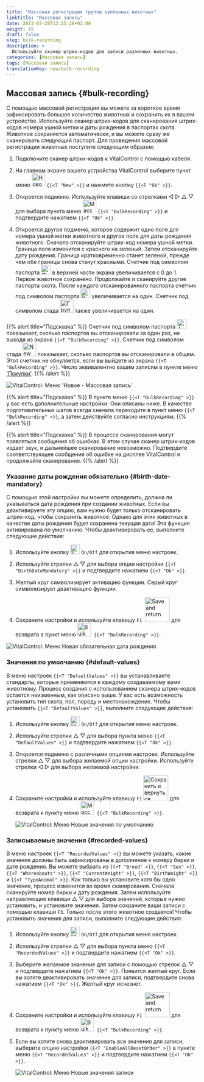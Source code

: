 ```yaml
---
title: "Массовая регистрация группы купленных животных"
linkTitle: "Массовая запись"
date: 2023-07-28T13:25:28+02:00
weight: 15
draft: false
slug: bulk-recording
description: >
  Используйте сканер штрих-кодов для записи различных животных.
categories: [Массовая запись]
tags: [Массовая запись]
translationKey: new/bulk-recording
---
```

## Массовая запись {#bulk-recording}

С помощью массовой регистрации вы можете за короткое время зафиксировать большое количество животных и сохранить их в вашем устройстве. Используйте сканер штрих-кодов для сканирования штрих-кодов номера ушной метки и даты рождения в паспортах скота. Животное сохраняется автоматически, и вы можете сразу же сканировать следующий паспорт. Для проведения массовой регистрации животных поступите следующим образом:

1. Подключите сканер штрих-кодов к VitalControl с помощью кабеля.

2. На главном экране вашего устройства VitalControl выберите пункт меню <img src="/icons/main/new-animal.svg" width="35" align="bottom" alt="Новое животное" /> `{{<T "New" >}}` и нажмите кнопку `{{<T "Ok" >}}`.

3. Откроется подменю. Используйте клавиши со стрелками ◁ ▷ △ ▽ для выбора пункта меню <img src="/icons/main/barcode-scan.svg" width="35" align="bottom" alt="Массовая запись" /> `{{<T "BulkRecording" >}}` и подтвердите нажатием `{{<T "Ok" >}}`.

4. Откроется другое подменю, которое содержит одно поле для номера ушной метки животного и другое поле для даты рождения животного. Сначала отсканируйте штрих-код номера ушной метки. Граница поля изменится с красного на зеленый. Затем отсканируйте дату рождения. Граница кратковременно станет зеленой, прежде чем обе границы снова станут красными. Счетчик под символом паспорта <img src="/icons/header/animal-passports.svg" width="25" align="bottom" alt="Паспорта животных" title="Паспорта животных" /> в верхней части экрана увеличивается с 0 до 1. Первое животное сохранено. Продолжайте и сканируйте другие паспорта скота. После каждого отсканированного паспорта счетчик под символом паспорта <img src="/icons/header/animal-passports.svg" width="25" align="bottom" alt="Паспорта животных" title="Паспорта животных" /> увеличивается на один. Счетчик под символом стада <img src="/icons/header/group.svg" width="35" align="bottom" alt="Группа животных"  title="Группа животных" /> также увеличивается на один.

{{% alert title="Подсказка" %}}
Счетчик под символом паспорта <img src="/icons/header/animal-passports.svg" width="25" align="bottom" alt="Animal passports" title="Animal passports" /> показывает, сколько паспортов вы отсканировали за один раз, не выходя из экрана `{{<T "BulkRecording" >}}`. Счетчик под символом стада <img src="/icons/header/group.svg" width="35" align="bottom" alt="New animal" /> показывает, сколько паспортов вы отсканировали в общем. Этот счетчик не обнуляется, если вы выйдете из экрана `{{<T "BulkRecording" >}}`. Число эквивалентно вашим записям в пункте меню ['Покупки'](../new-on-farm/purchased-animals/).
{{% /alert %}}

   ![VitalControl: Меню 'Новое - Массовая запись'](../images/bulk-recording.png "Массовая запись")

{{% alert title="Подсказка" %}}
В пункте меню `{{<T "BulkRecording" >}}` у вас есть дополнительные настройки. Они описаны ниже. В качестве подготовительных шагов всегда сначала переходите в пункт меню `{{<T "BulkRecording" >}}`, а затем действуйте согласно инструкциям.
{{% /alert %}}

{{% alert title="Подсказка" %}}
В процессе сканирования могут появляться сообщения об ошибках. В этом случае сканер штрих-кодов издает звук, и дальнейшее сканирование невозможно. Подтвердите соответствующее сообщение об ошибке на дисплее VitalControl и продолжайте сканирование.
{{% /alert %}}

### Указание даты рождения обязательно {#birth-date-mandatory}

С помощью этой настройки вы можете определить, должна ли указываться дата рождения при создании животных. Если вы деактивируете эту опцию, вам нужно будет только отсканировать штрих-код, чтобы сохранить животное. Однако для этих животных в качестве даты рождения будет сохранена текущая дата! Эта функция активирована по умолчанию. Чтобы деактивировать ее, выполните следующие действия:

1. Используйте кнопку <img src="/icons/gear.svg" width="25" align="bottom" alt="Settings menu" /> `On/Off` для открытия меню настроек.

2. Используйте стрелки △ ▽ для выбора опции настройки `{{<T "BirthDateMandatory" >}}` и подтвердите нажатием `{{<T "Ok" >}}`.

3. Желтый круг символизирует активацию функции. Серый круг символизирует деактивацию функции.

4. Сохраните настройки и используйте клавишу `F1` &nbsp;<img src="/icons/footer/save_exit.svg" width="65" align="bottom" alt="Save and return" /> для возврата в пункт меню <img src="/icons/main/barcode-scan.svg" width="35" align="bottom" alt="Bulk recording" />&nbsp; `{{<T "BulkRecording" >}}`.

![VitalControl: Меню Новая обязательная дата рождения](../images/birthdate.png "Обязательная дата рождения")

### Значения по умолчанию {#default-values}

В меню настроек `{{<T "DefaultValues" >}}` вы устанавливаете стандарты, которые применяются к каждому создаваемому вами животному. Процесс создания с использованием сканера штрих-кодов остается неизменным, как описано выше. У вас есть возможность установить тип скота, пол, породу и местонахождение. Чтобы установить `{{<T "DefaultValues" >}}`, выполните следующие действия:

1. Используйте кнопку <img src="/icons/gear.svg" width="25" align="bottom" alt="Меню настроек" /> `On/Off` для открытия меню настроек.

2. Используйте стрелки △ ▽ для выбора пункта меню `{{<T "DefaultValues" >}}` и подтвердите нажатием `{{<T "Ok" >}}`.

3. Откроется подменю с различными опциями настроек. Используйте стрелки △ ▽ для выбора желаемой опции настройки. Используйте стрелки ◁ ▷ для выбора желаемой настройки.

4. Сохраните настройки и используйте клавишу `F1`&nbsp;<img src="/icons/footer/save_exit.svg" width="65" align="bottom" alt="Сохранить и вернуться" /> для возврата к пункту меню <img src="/icons/main/barcode-scan.svg" width="35" align="bottom" alt="Массовая запись" />&nbsp; `{{<T "BulkRecording" >}}`.

   ![VitalControl: Меню Новые значения по умолчанию](../images/defaultvalues.png "Значения по умолчанию")

### Записываемые значения {#recorded-values}

В меню настроек `{{<T "RecordedValues" >}}` вы можете указать, какие значения должны быть зафиксированы в дополнение к номеру бирки и дате рождения. Вы можете выбрать из `{{<T "Breed" >}}`, `{{<T "Sex" >}}`, `{{<T "Whereabouts" >}}`, `{{<T "CurrentWeight" >}}`, `{{<T "BirthWeight" >}}` и `{{<T "TypeAnimal" >}}`. Как только вы установите хотя бы одно значение, процесс изменится во время сканирования. Сначала сканируйте номер бирки и дату рождения. Затем используйте направляющие клавиши △ ▽ для выбора значений, которые нужно установить, и установите значения. Затем сохраните ваши записи с помощью клавиши `F3`. Только после этого животное создается! Чтобы установить значения для записи, выполните следующие действия:

1. Используйте кнопку <img src="/icons/gear.svg" width="25" align="bottom" alt="Меню настроек" /> `On/Off` для открытия меню настроек.

2. Используйте стрелки △ ▽ для выбора пункта меню `{{<T "RecordedValues" >}}` и подтвердите нажатием `{{<T "Ok" >}}`.

3. Выберите желаемое значение для записи с помощью стрелок △ ▽ и подтвердите нажатием `{{<T "Ok" >}}`. Появится желтый круг. Если вы хотите деактивировать значение для записи, подтвердите снова нажатием `{{<T "Ok" >}}`. Желтый круг исчезнет.

4. Сохраните настройки и используйте клавишу `F1` &nbsp;<img src="/icons/footer/save_exit.svg" width="65" align="bottom" alt="Save and return" /> для возврата к пункту меню <img src="/icons/main/barcode-scan.svg" width="35" align="bottom" alt="Bulk recording" />&nbsp; `{{<T "BulkRecording" >}}`.

5. Если вы хотите снова деактивировать все значения для записи, выберите опцию настройки `{{<T "EnableAllResetOrder" >}}` в пункте меню `{{<T "RecordedValues" >}}` и подтвердите нажатием `{{<T "Ok" >}}`.

   ![VitalControl: Меню Новые значения записи](../images/recordvalues.png "Запись значений")
